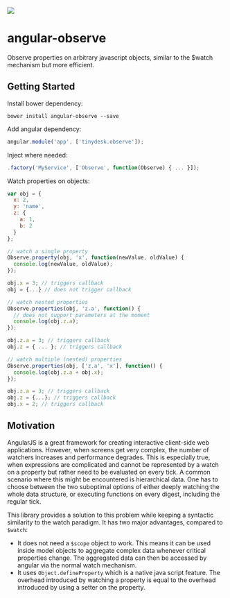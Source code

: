 ![](https://badge-size.herokuapp.com/tinydesk/angular-observe/master/dist/angular-observe.min.js.svg?compression=gzip&label=minified)

# angular-observe

Observe properties on arbitrary javascript objects, similar to the $watch mechanism but more efficient.

## Getting Started

Install bower dependency:
```
bower install angular-observe --save
```

Add angular dependency:
```javascript
angular.module('app', ['tinydesk.observe']);
```

Inject where needed:
```javascript
.factory('MyService', ['Observe', function(Observe) { ... }]);
```

Watch properties on objects:
```javascript
var obj = {
  x: 2,
  y: 'name',
  z: {
    a: 1,
    b: 2
  }
};

// watch a single property
Observe.property(obj, 'x', function(newValue, oldValue) {
  console.log(newValue, oldValue);
});

obj.x = 3; // triggers callback
obj = {...} // does not trigger callback

// watch nested properties
Observe.properties(obj, 'z.a', function() {
  // does not support parameters at the moment
  console.log(obj.z.a);
});

obj.z.a = 3; // triggers callback
obj.z = { ... }; // triggers callback

// watch multiple (nested) properties
Observe.properties(obj, ['z.a', 'x'], function() {
  console.log(obj.z.a + obj.x);
});

obj.z.a = 3; // triggers callback
obj.z = {...}; // triggers callback
obj.x = 2; // triggers callback

```

## Motivation

AngularJS is a great framework for creating interactive client-side web applications. However, when screens get very complex, the number of watchers increases and performance degrades. This is especially true, when expressions are complicated and cannot be represented by a watch on a property but rather need to be evaluated on every tick. A common scenario where this might be encountered is hierarchical data. One has to choose between the two suboptimal options of either deeply watching the whole data structure, or executing functions on every digest, including the regular tick.

This library provides a solution to this problem while keeping a syntactic similarity to the watch paradigm. It has two major advantages, compared to `$watch`:

- It does not need a `$scope` object to work. This means it can be used inside model objects to aggregate complex data whenever critical properties change. The aggregated data can then be accessed by angular via the normal watch mechanism.
- It uses `Object.defineProperty` which is a native java script feature. The overhead introduced by watching a property is equal to the overhead introduced by using a setter on the property.

